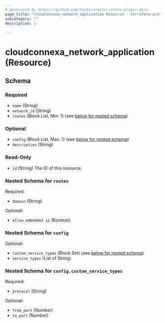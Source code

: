 ```yaml
---
# generated by https://github.com/hashicorp/terraform-plugin-docs
page_title: "cloudconnexa_network_application Resource - terraform-provider-cloudconnexa"
subcategory: ""
description: |-
  
---
```


# cloudconnexa_network_application (Resource)





<!-- schema generated by tfplugindocs -->
## Schema

### Required

- `name` (String)
- `network_id` (String)
- `routes` (Block List, Min: 1) (see [below for nested schema](#nestedblock--routes))

### Optional

- `config` (Block List, Max: 1) (see [below for nested schema](#nestedblock--config))
- `description` (String)

### Read-Only

- `id` (String) The ID of this resource.

<a id="nestedblock--routes"></a>
### Nested Schema for `routes`

Required:

- `domain` (String)

Optional:

- `allow_embedded_ip` (Boolean)


<a id="nestedblock--config"></a>
### Nested Schema for `config`

Optional:

- `custom_service_types` (Block Set) (see [below for nested schema](#nestedblock--config--custom_service_types))
- `service_types` (List of String)

<a id="nestedblock--config--custom_service_types"></a>
### Nested Schema for `config.custom_service_types`

Required:

- `protocol` (String)

Optional:

- `from_port` (Number)
- `to_port` (Number)
